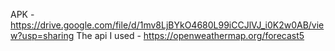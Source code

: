 APK - https://drive.google.com/file/d/1mv8LjBYkO4680L99iCCJlVJ_i0K2w0AB/view?usp=sharing
The api I used - https://openweathermap.org/forecast5
